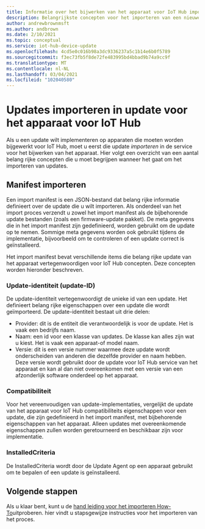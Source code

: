 ```yaml
---
title: Informatie over het bijwerken van het apparaat voor IoT Hub importeren | Microsoft Docs
description: Belangrijkste concepten voor het importeren van een nieuwe update in de update van het apparaat voor IoT Hub.
author: andrewbrownmsft
ms.author: andbrown
ms.date: 2/10/2021
ms.topic: conceptual
ms.service: iot-hub-device-update
ms.openlocfilehash: 4cd5e0c016b98a3dc9336237a5c1b14e6b0f5789
ms.sourcegitcommit: f3ec73fb5f8de72fe483995bd4bbad9b74a9cc9f
ms.translationtype: MT
ms.contentlocale: nl-NL
ms.lasthandoff: 03/04/2021
ms.locfileid: "102040580"
---
```

# <a name="importing-updates-into-device-update-for-iot-hub"></a>Updates importeren in update voor het apparaat voor IoT Hub
Als u een update wilt implementeren op apparaten die moeten worden bijgewerkt voor IoT Hub, moet u eerst die update _importeren_ in de service voor het bijwerken van het apparaat. Hier volgt een overzicht van een aantal belang rijke concepten die u moet begrijpen wanneer het gaat om het importeren van updates.

## <a name="import-manifest"></a>Manifest importeren

Een import manifest is een JSON-bestand dat belang rijke informatie definieert over de update die u wilt importeren. Als onderdeel van het import proces verzendt u zowel het import manifest als de bijbehorende update bestanden (zoals een firmware-update pakket). De meta gegevens die in het import manifest zijn gedefinieerd, worden gebruikt om de update op te nemen. Sommige meta gegevens worden ook gebruikt tijdens de implementatie, bijvoorbeeld om te controleren of een update correct is geïnstalleerd.

Het import manifest bevat verschillende items die belang rijke update van het apparaat vertegenwoordigen voor IoT Hub concepten. Deze concepten worden hieronder beschreven.

### <a name="update-identity-update-id"></a>Update-identiteit (update-ID)

De update-identiteit vertegenwoordigt de unieke id van een update. Het definieert belang rijke eigenschappen over een update die wordt geïmporteerd. De update-identiteit bestaat uit drie delen:
* Provider: dit is de entiteit die verantwoordelijk is voor de update. Het is vaak een bedrijfs naam.
* Naam: een id voor een klasse van updates. De klasse kan alles zijn wat u kiest. Het is vaak een apparaat-of model naam.
* Versie: dit is een versie nummer waarmee deze update wordt onderscheiden van anderen die dezelfde provider en naam hebben. Deze versie wordt gebruikt door de update voor IoT Hub service van het apparaat en kan al dan niet overeenkomen met een versie van een afzonderlijk software onderdeel op het apparaat. 

### <a name="compatibility"></a>Compatibiliteit

Voor het vereenvoudigen van update-implementaties, vergelijkt de update van het apparaat voor IoT Hub compatibiliteits eigenschappen voor een update, die zijn gedefinieerd in het import manifest, met bijbehorende eigenschappen van het apparaat. Alleen updates met overeenkomende eigenschappen zullen worden geretourneerd en beschikbaar zijn voor implementatie.

### <a name="installedcriteria"></a>InstalledCriteria

De InstalledCriteria wordt door de Update Agent op een apparaat gebruikt om te bepalen of een update is geïnstalleerd.


## <a name="next-steps"></a>Volgende stappen

Als u klaar bent, kunt u de [hand leiding voor het importeren How-To](./import-update.md)uitproberen. hier vindt u stapsgewijze instructies voor het importeren van het proces.


